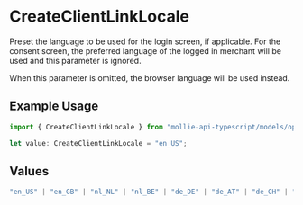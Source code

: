 # CreateClientLinkLocale

Preset the language to be used for the login screen, if applicable. For the consent screen, the preferred
language of the logged in merchant will be used and this parameter is ignored.

When this parameter is omitted, the browser language will be used instead.

## Example Usage

```typescript
import { CreateClientLinkLocale } from "mollie-api-typescript/models/operations";

let value: CreateClientLinkLocale = "en_US";
```

## Values

```typescript
"en_US" | "en_GB" | "nl_NL" | "nl_BE" | "de_DE" | "de_AT" | "de_CH" | "fr_FR" | "fr_BE" | "es_ES" | "ca_ES" | "pt_PT" | "it_IT" | "nb_NO" | "sv_SE" | "fi_FI" | "da_DK" | "is_IS" | "hu_HU" | "pl_PL" | "lv_LV" | "lt_LT"
```